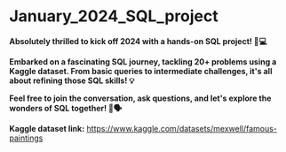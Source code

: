 # January_2024_SQL_project

__Absolutely thrilled to kick off 2024 with a hands-on SQL project! 🚀💻__


__Embarked on a fascinating SQL journey, tackling 20+ problems using a Kaggle dataset. From basic queries to intermediate challenges, it's all about refining those SQL skills! 💡__


__Feel free to join the conversation, ask questions, and let's explore the wonders of SQL together! 🤝🗣️__

__Kaggle dataset link:__   https://www.kaggle.com/datasets/mexwell/famous-paintings
